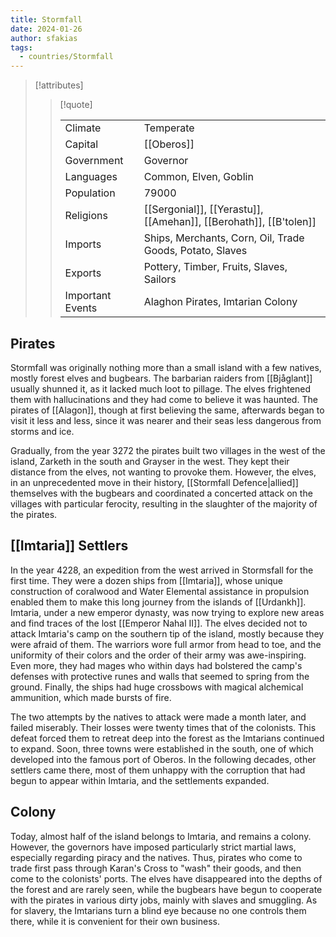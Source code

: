 ```yaml
---
title: Stormfall
date: 2024-01-26
author: sfakias
tags:
  - countries/Stormfall
---
```


> [!attributes]
> 
> > [!quote]
> >
> > | | |
> > | --- | --- |
> > | Climate | Temperate |
> > | Capital | [[Oberos]] |
> > | Government | Governor |
> > | Languages | Common, Elven, Goblin |
> > | Population | 79000 |
> > | Religions | [[Sergonial]], [[Yerastu]], [[Amehan]], [[Berohath]], [[B'tolen]] |
> > | Imports | Ships, Merchants, Corn, Oil, Trade Goods, Potato, Slaves |
> > | Exports | Pottery, Timber, Fruits, Slaves, Sailors |
> > | Important Events | Alaghon Pirates, Imtarian Colony |

## Pirates

Stormfall was originally nothing more than a small island with a few natives, mostly forest elves and bugbears. The barbarian raiders from [[Bjåglant]] usually shunned it, as it lacked much loot to pillage. The elves frightened them with hallucinations and they had come to believe it was haunted. The pirates of [[Alagon]], though at first believing the same, afterwards began to visit it less and less, since it was nearer and their seas less dangerous from storms and ice.

Gradually, from the year 3272 the pirates built two villages in the west of the island, Zarketh in the south and Grayser in the west. They kept their distance from the elves, not wanting to provoke them. However, the elves, in an unprecedented move in their history, [[Stormfall Defence|allied]] themselves with the bugbears and coordinated a concerted attack on the villages with particular ferocity, resulting in the slaughter of the majority of the pirates.

## [[Imtaria]] Settlers

In the year 4228, an expedition from the west arrived in Stormsfall for the first time. They were a dozen ships from [[Imtaria]], whose unique construction of coralwood and Water Elemental assistance in propulsion enabled them to make this long journey from the islands of [[Urdankh]]. Imtaria, under a new emperor dynasty, was now trying to explore new areas and find traces of the lost [[Emperor Nahal II]]. The elves decided not to attack Imtaria's camp on the southern tip of the island, mostly because they were afraid of them. The warriors wore full armor from head to toe, and the uniformity of their colors and the order of their army was awe-inspiring. Even more, they had mages who within days had bolstered the camp's defenses with protective runes and walls that seemed to spring from the ground. Finally, the ships had huge crossbows with magical alchemical ammunition, which made bursts of fire.

The two attempts by the natives to attack were made a month later, and failed miserably. Their losses were twenty times that of the colonists. This defeat forced them to retreat deep into the forest as the Imtarians continued to expand. Soon, three towns were established in the south, one of which developed into the famous port of Oberos. In the following decades, other settlers came there, most of them unhappy with the corruption that had begun to appear within Imtaria, and the settlements expanded.

## Colony

Today, almost half of the island belongs to Imtaria, and remains a colony. However, the governors have imposed particularly strict martial laws, especially regarding piracy and the natives. Thus, pirates who come to trade first pass through Karan's Cross to "wash" their goods, and then come to the colonists' ports. The elves have disappeared into the depths of the forest and are rarely seen, while the bugbears have begun to cooperate with the pirates in various dirty jobs, mainly with slaves and smuggling. As for slavery, the Imtarians turn a blind eye because no one controls them there, while it is convenient for their own business.